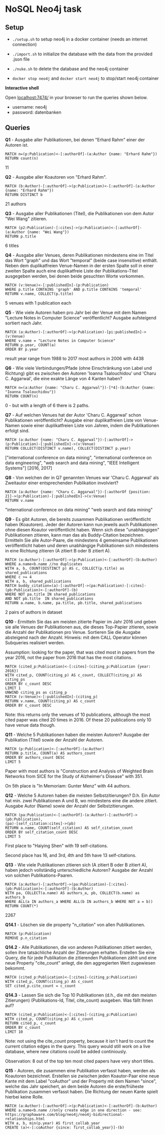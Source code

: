 # NoSQL Neo4j task

## Setup

- `./setup.sh` to setup neo4j in a docker container (needs an internet connection)

- `./import.sh` to initialize the database with the data from the provided .json file

- `./nuke.sh` to delete the database and the neo4j container
- `docker stop neo4j` and `docker start neo4j` to stop/start neo4j container

**Interactive shell**

Open [localhost:7474/](localhost:7474/) in your browser to run the queries shown below.

- username: neo4j
- password: datenbanken

## Queries

**Q1** \- Ausgabe aller Publikationen, bei denen "Erhard Rahm" einer der Autoren ist.

```cypher
MATCH n=(p:Publication)<-[:authorOf]-(a:Author {name: "Erhard Rahm"})
RETURN count(n)
```

11

**Q2** - Ausgabe aller Koautoren von "Erhard Rahm".

```cypher
MATCH (b:Author)-[:authorOf]->(p:Publication)<-[:authorOf]-(a:Author {name: "Erhard Rahm"})
RETURN DISTINCT b
```

21 authors

**Q3** - Ausgabe aller Publikationen (Titel), die Publikationen von dem Autor "Wei Wang" zitieren.

```cypher
MATCH (p2:Publication)-[:cites]->(p:Publication)<-[:authorOf]-(a:Author {name: "Wei Wang"})
RETURN p.title
```

6 titles

**Q4** - Ausgabe aller Venues, deren Publikationen mindestens eine im Titel das Wort "graph" und das Wort "temporal" (beide case insensitive) enthält. Neben dem duplikatfreien Venue-Namen in der ersten Spalte soll in einer zweiten Spalte auch eine duplikatfreie Liste der Publikations-Titel  ausgegeben werden, bei denen beide gesuchten Worte vorkommen.

```cypher
MATCH (v:Venue)<-[:publishedIn]-(p:Publication)
WHERE p.title CONTAINS 'graph' AND p.title CONTAINS 'temporal'
RETURN v.name, COLLECT(p.title)
```

5 venues with 1 publication each

**Q5** - Wie viele Autoren haben pro Jahr bei der Venue mit dem Namen "Lecture Notes in Computer Science" veröffentlicht? Ausgabe aufsteigend sortiert nach Jahr.

```cypher
MATCH (a:Author)-[:authorOf]->(p:Publication)-[pi:publishedIn]->(v:Venue) 
WHERE v.name = "Lecture Notes in Computer Science" 
RETURN p.year, COUNT(a) 
ORDER BY p.year
```

result year range from 1988 to 2017
most authors in 2006 with 4438

**Q6** - Wie viele Verbindungen/Pfade (ohne Einschränkung von Label und Richtung) gibt es zwischen den Autoren 'Ioanna Tsalouchidou' und 'Charu C. Aggarwal', die eine exakte Länge von 4 Kanten haben?

```cypher
MATCH n=(a:Author {name: "Charu C. Aggarwal"})-[*4]-(b:Author {name: "Ioanna Tsalouchidou"})
RETURN COUNT(n)
```

0 - but with a length of 6 there is 2 paths.

**Q7** - Auf welchen Venues hat der Autor 'Charu C.  Aggarwal' schon Publikationen veröffentlicht? Ausgabe einer  duplikatfreien Liste von Venue-Namen sowie einer duplikatfreien Liste  von Jahren, indem die Publikationen erfolgt sind.

```cypher
MATCH (a:Author {name: "Charu C. Aggarwal"})-[:authorOf]->(p:Publication)-[:publishedIn]->(v:Venue)
RETURN COLLECT(DISTINCT v.name), COLLECT(DISTINCT p.year)
```

["international conference on data mining", "international conference on data engineering", "web search and data mining", "IEEE Intelligent Systems"]
[2016, 2017]

**Q8** - Von welchen der in Q7 genannten Venues war 'Charu C. Aggarwal' als Zweitautor einer entsprechenden Publikation involviert?

```cypher
MATCH (a:Author {name: "Charu C. Aggarwal"})-[:authorOf {position: 2}]->(p:Publication)-[:publishedIn]->(v:Venue)
RETURN v.name
```

"international conference on data mining"
"web search and data mining"

**Q9** - Es gibt Autoren, die bereits zusammen Publikationen veröffentlicht  haben (Koautoren). Jeder der Autoren kann nun jeweils auch Publikationen ohne diesen Koautor veröffentlicht haben. Wenn sich diese  "unabhängigen" Publikationen zitieren, kann man das als Buddy-Citation  bezeichnen. Ermitteln Sie alle Autor-Paare, die mindestens 4 gemeinsame Publikationen veröffentlicht haben und deren unabhängige Publikationen sich mindestens in eine Richtung zitieren (A zitiert B oder B zitiert A).

```cypher
MATCH (a:Author)-[:authorOf]->(p:Publication)<-[:authorOf]-(b:Author)
WHERE a.name<b.name //no duplicates
WITH a, b, COUNT(DISTINCT p) AS c, COLLECT(p.title) as shared_publications
WHERE c >= 4
WITH a, b, shared_publications
MATCH buddy_citation=(a)-[:authorOf]->(pa:Publication)-[:cites]-(pb:Publication)<-[:authorOf]-(b)
WHERE NOT pa.title IN shared_publications
AND NOT pb.title  IN shared_publications
RETURN a.name, b.name, pa.title, pb.title, shared_publications
```

2 pairs of authors in dataset

**Q10** - Ermitteln Sie das am meisten zitierte Papier im Jahr 2016 und geben  sie alle Venues der Publikationen aus, die dieses Top-Papier zitieren,  sowie die Anzahl der Publikationen pro Venue. Sortieren Sie die Ausgabe  absteigend nach der Anzahl. Hinweis: mit dem CALL Operator können  Subqueries realisiert werden. 

Assumption: looking for the paper, that was cited most in papers from the year 2016, not the paper from 2016 that has the most citations.

```cypher
MATCH (cited_p:Publication)<-[:cites]-(citing_p:Publication {year: 2016})
WITH cited_p, COUNT(citing_p) AS c_count, COLLECT(citing_p) AS citing_ps
ORDER BY c_count DESC
LIMIT 1
UNWIND citing_ps as citing_p
MATCH (v:Venue)<-[:publishedIn]-(citing_p)
RETURN v.name, COUNT(citing_p) AS c_count
ORDER BY c_count DESC
```

Note: this returns only the venues of 10 publications, although the most cited paper was cited 20 times in 2016. Of these 20 publications only 10 have venue data though.

**Q11** - Welche 5 Publikationen haben die meisten Autoren? Ausgabe der Publikation (Titel) sowie der Anzahl der Autoren.

```cypher
MATCH (p:Publication)<-[:authorOf]-(a:Author)
RETURN p.title, COUNT(a) AS authors_count
ORDER BY authors_count DESC
LIMIT 5
```

Paper with most authors is "Construction and Analysis of Weighted Brain Networks from SICE for the Study of Alzheimer's Disease" with 351.

On 5th place is "In Memoriam: Gunter Menz" with 44 authors.

**Q12** - Welche 5 Autoren haben die meisten  Selbstzitierungen? D.h. Ein Autor hat min. zwei Publikationen A und B,  wo mindestens eine die andere zitiert. Ausgabe Autor (Name) sowie der  Anzahl der Selbstzitierungen.

```cypher
MATCH (pa:Publication)<-[:authorOf]-(a:Author)-[:authorOf]->(pb:Publication),
(pa)-[self_citation:cites]->(pb)
RETURN a.name, COUNT(self_citation) AS self_citation_count
ORDER BY self_citation_count DESC
LIMIT 5
```

First place to "Haiying Shen" with 19 self-citations.

Second place has 16, and 3rd, 4th and 5th have 13 self-citations.

**Q13** - Wie viele Publikationen zitieren sich (A  zitiert B oder B zitiert A), haben jedoch vollständig unterschiedliche  Autoren? Ausgabe der Anzahl von solchen Publikations-Paaren.

```cypher
MATCH (a:Author)-[:authorOf]->(pa:Publication)-[:cites]-(pb:Publication)<-[:authorOf]-(b:Author)
WITH pa, COLLECT(a.name) AS authors_a, pb, COLLECT(b.name) as authors_b
WHERE ALL(a IN authors_a WHERE ALL(b IN authors_b WHERE NOT a = b))
RETURN COUNT(*)
```

2267

**Q14.1** - Löschen sie die property "n_citation" von allen Publikationen.

```cypher
MATCH (p:Publication)
REMOVE p.n_citation
```

**Q14.2** - Alle Publikationen, die von anderen  Publikationen zitiert werden, sollen ihre tatsächliche Anzahl der  Zitierungen erhalten. Erstellen Sie eine Query, die für jede Publikation die zitierenden Publikationen zählt und eine neue Property "cite_count" anlegt, die den aggregierten Wert zugewiesen bekommt.

```cypher
MATCH (cited_p:Publication)<-[:cites]-(citing_p:Publication)
WITH cited_p, COUNT(citing_p) AS c_count
SET cited_p.cite_count = c_count
```

**Q14.3** - Lassen Sie sich die Top 10 Publikationen  (d.h., die mit den meisten Zitierungen) (Publikations-Id, Titel,  cite_count) ausgeben. Was fällt Ihnen auf?

```cypher
MATCH (cited_p:Publication)<-[:cites]-(citing_p:Publication)
WITH cited_p, COUNT(citing_p) AS c_count
RETURN cited_p, c_count
ORDER BY c_count
LIMIT 10
```

Note:  not using the cite_count property, because it isn't hard to count the current citation edges in the query. This query would still work on a live database, where new citations could be added continiously.

Observation: 8 out of the top ten most cited papers have very short titles.

**Q15** - Autoren, die zusammen eine Publikation  verfasst haben, werden als Koautoren bezeichnet. Erstellen sie zwischen  jeden Koautor-Paar eine neue Kante mit dem Label "coAuthor" und der  Property mit dem Namen "since", welche das Jahr speichert, an dem beide  Autoren die erste/früheste Publikation zusammen verfasst haben. Die  Richtung der neuen Kante spielt hierbei keine Rolle. 

```cypher
MATCH (a:Author)-[:authorOf]->(p:Publication)<-[:authorOf]-(b:Author)
WHERE a.name<b.name //only create edge in one direction - see: https://graphaware.com/blog/neo4j/neo4j-bidirectional-relationships.html
WITH a, b, min(p.year) AS first_collab_year
CREATE (a)<-[:coAuthor {since: first_collab_year}]-(b)
```

